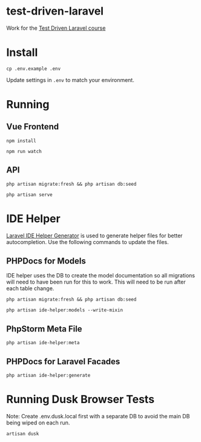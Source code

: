 # test-driven-laravel

Work for the [Test Driven Laravel course](https://course.testdrivenlaravel.com/)

# Install

`cp .env.example .env`

Update settings in `.env` to match your environment.

# Running

## Vue Frontend

`npm install`

`npm run watch`

## API

`php artisan migrate:fresh && php artisan db:seed`

`php artisan serve`

# IDE Helper

[Laravel IDE Helper Generator](https://github.com/barryvdh/laravel-ide-helper) is used to generate helper files for
better autocompletion. Use the following commands to update the files.

## PHPDocs for Models

IDE helper uses the DB to create the model documentation so all migrations will need to have been run for this to work.
This will need to be run after each table change.

`php artisan migrate:fresh && php artisan db:seed`

`php artisan ide-helper:models --write-mixin`

## PhpStorm Meta File

`php artisan ide-helper:meta`

## PHPDocs for Laravel Facades

`php artisan ide-helper:generate`

# Running Dusk Browser Tests

Note: Create .env.dusk.local first with a separate DB to avoid the main DB being wiped on each run.

`artisan dusk`

